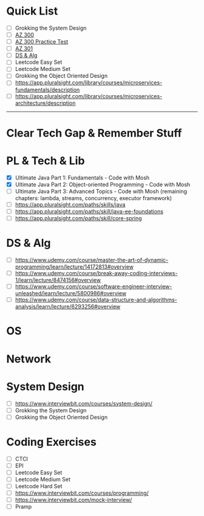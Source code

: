 # Quick List
- [ ] Grokking the System Design
- [ ] [AZ 300](https://www.udemy.com/course/70534-azure/learn/lecture/17313412#overview)
- [ ] [AZ 300 Practice Test](https://www.udemy.com/course/az-300-azure-architecture-technologies-practice-test/learn/quiz/4584274/test#overview)
- [ ] [AZ 301](https://www.udemy.com/course/az301-azure/learn/lecture/16028996#overview)
- [ ] [DS & Alg](https://www.udemy.com/course/break-away-coding-interviews-1/learn/lecture/8474156#overview)
- [ ] Leetcode Easy Set
- [ ] Leetcode Medium Set
- [ ] Grokking the Object Oriented Design
- [ ] https://app.pluralsight.com/library/courses/microservices-fundamentals/description
- [ ] https://app.pluralsight.com/library/courses/microservices-architecture/description

-----------

# Clear Tech Gap & Remember Stuff

# PL & Tech & Lib
- [X] Ultimate Java Part 1: Fundamentals - Code with Mosh
- [X] Ultimate Java Part 2: Object-oriented Programming - Code with Mosh
- [ ] Ultimate Java Part 3: Advanced Topics - Code with Mosh (remaining chapters: lambda, streams, concurrency, executor framework)
- [ ] https://app.pluralsight.com/paths/skills/java
- [ ] https://app.pluralsight.com/paths/skill/java-ee-foundations
- [ ] https://app.pluralsight.com/paths/skill/core-spring

# DS & Alg
- [ ] https://www.udemy.com/course/master-the-art-of-dynamic-programming/learn/lecture/14172813#overview
- [ ] https://www.udemy.com/course/break-away-coding-interviews-1/learn/lecture/8474156#overview
- [ ] https://www.udemy.com/course/software-engineer-interview-unleashed/learn/lecture/5800986#overview
- [ ] https://www.udemy.com/course/data-structure-and-algorithms-analysis/learn/lecture/6293256#overview

# OS

# Network

# System Design
- [ ] https://www.interviewbit.com/courses/system-design/
- [ ] Grokking the System Design
- [ ] Grokking the Object Oriented Design

# Coding Exercises
- [ ] CTCI
- [ ] EPI
- [ ] Leetcode Easy Set
- [ ] Leetcode Medium Set
- [ ] Leetcode Hard Set
- [ ] https://www.interviewbit.com/courses/programming/
- [ ] https://www.interviewbit.com/mock-interview/
- [ ] Pramp
